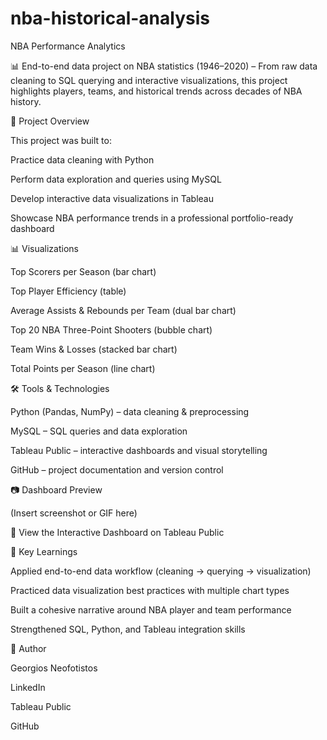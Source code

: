# nba-historical-analysis
NBA Performance Analytics

📊 End-to-end data project on NBA statistics (1946–2020) – From raw data cleaning to SQL querying and interactive visualizations, this project highlights players, teams, and historical trends across decades of NBA history.

🔎 Project Overview

This project was built to:

Practice data cleaning with Python

Perform data exploration and queries using MySQL

Develop interactive data visualizations in Tableau

Showcase NBA performance trends in a professional portfolio-ready dashboard

📊 Visualizations

Top Scorers per Season (bar chart)

Top Player Efficiency (table)

Average Assists & Rebounds per Team (dual bar chart)

Top 20 NBA Three-Point Shooters (bubble chart)

Team Wins & Losses (stacked bar chart)

Total Points per Season (line chart)

🛠 Tools & Technologies

Python (Pandas, NumPy) – data cleaning & preprocessing

MySQL – SQL queries and data exploration

Tableau Public – interactive dashboards and visual storytelling

GitHub – project documentation and version control

📷 Dashboard Preview

(Insert screenshot or GIF here)


🔗 View the Interactive Dashboard on Tableau Public

🚀 Key Learnings

Applied end-to-end data workflow (cleaning → querying → visualization)

Practiced data visualization best practices with multiple chart types

Built a cohesive narrative around NBA player and team performance

Strengthened SQL, Python, and Tableau integration skills

👤 Author

Georgios Neofotistos

LinkedIn

Tableau Public

GitHub

